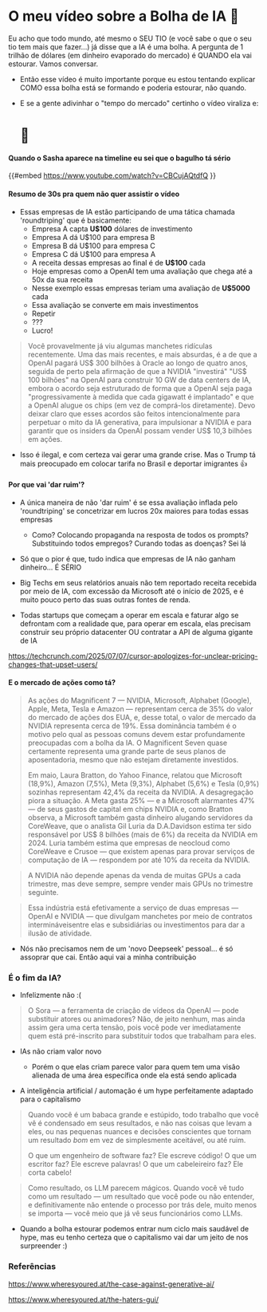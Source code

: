 # O meu vídeo sobre a Bolha de IA 🫧

Eu acho que todo mundo, até mesmo o SEU TIO (e você sabe o que o seu tio tem mais que fazer...) já disse que a IA é uma bolha. A pergunta de 1 trilhão de dólares (em dinheiro evaporado do mercado) é QUANDO ela vai estourar. Vamos conversar.

- Então esse vídeo é muito importante porque eu estou tentando explicar COMO essa bolha está se formando e poderia estourar, não quando.
- E se a gente adivinhar o "tempo do mercado" certinho o vídeo viraliza e:

  # 🤑

#### Quando o Sasha aparece na timeline eu sei que o bagulho tá sério

{{#embed https://www.youtube.com/watch?v=CBCujAQtdfQ }}

#### Resumo de 30s pra quem não quer assistir o vídeo

- Essas empresas de IA estão participando de uma tática chamada 'roundtriping' que é basicamente:
  - Empresa A capta **U$100** dólares de investimento
  - Empresa A dá U$100 para empresa B
  - Empresa B dá U$100 para empresa C
  - Empresa C dá U$100 para empresa A
  - A receita dessas empresas ao final é de **U$100** cada
  - Hoje empresas como a OpenAI tem uma avaliação que chega até a 50x da sua receita
  - Nesse exemplo essas empresas teriam uma avaliação de **U$5000** cada
  - Essa avaliação se converte em mais investimentos
  - Repetir
  - ???
  - Lucro!

> Você provavelmente já viu algumas manchetes ridículas recentemente. Uma das mais recentes, e mais absurdas, é a de que a OpenAI pagará US$ 300 bilhões à Oracle ao longo de quatro anos, seguida de perto pela afirmação de que a NVIDIA "investirá" "US$ 100 bilhões" na OpenAI para construir 10 GW de data centers de IA, embora o acordo seja estruturado de forma que a OpenAI seja paga "progressivamente à medida que cada gigawatt é implantado" e que a OpenAI alugue os chips (em vez de comprá-los diretamente). Devo deixar claro que esses acordos são feitos intencionalmente para perpetuar o mito da IA ​​generativa, para impulsionar a NVIDIA e para garantir que os insiders da OpenAI possam vender US$ 10,3 bilhões em ações.

- Isso é ilegal, e com certeza vai gerar uma grande crise. Mas o Trump tá mais preocupado em colocar tarifa no Brasil e deportar imigrantes 👍

#### Por que vai 'dar ruim'?

- A única maneira de não 'dar ruim' é se essa avaliação inflada pelo 'roundtriping' se concetrizar em lucros 20x maiores para todas essas empresas
  - Como? Colocando propaganda na resposta de todos os prompts? Substituindo todos empregos? Curando todas as doenças? Sei lá

- Só que o pior é que, tudo indica que empresas de IA não ganham dinheiro... É SÉRIO
- Big Techs em seus relatórios anuais não tem reportado receita recebida por meio de IA, com excessão da Microsoft até o início de 2025, e é muito pouco perto das suas outras fontes de renda.
- Todas startups que começam a operar em escala e faturar algo se defrontam com a realidade que, para operar em escala, elas precisam construir seu próprio datacenter OU contratar a API de alguma gigante de IA

<https://techcrunch.com/2025/07/07/cursor-apologizes-for-unclear-pricing-changes-that-upset-users/>

#### E o mercado de ações como tá?

> As ações do Magnificent 7 — NVIDIA, Microsoft, Alphabet (Google), Apple, Meta, Tesla e Amazon — representam cerca de 35% do valor do mercado de ações dos EUA, e, desse total, o valor de mercado da NVIDIA representa cerca de 19%. Essa dominância também é o motivo pelo qual as pessoas comuns devem estar profundamente preocupadas com a bolha da IA. O Magnificent Seven quase certamente representa uma grande parte de seus planos de aposentadoria, mesmo que não estejam diretamente investidos.
>
> Em maio, Laura Bratton, do Yahoo Finance, relatou que Microsoft (18,9%), Amazon (7,5%), Meta (9,3%), Alphabet (5,6%) e Tesla (0,9%) sozinhas representam 42,4% da receita da NVIDIA. A desagregação piora a situação. A Meta gasta 25% — e a Microsoft alarmantes 47% — de seus gastos de capital em chips NVIDIA e, como Bratton observa, a Microsoft também gasta dinheiro alugando servidores da CoreWeave, que o analista Gil Luria da D.A.Davidson estima ter sido responsável por US$ 8 bilhões (mais de 6%) da receita da NVIDIA em 2024. Luria também estima que empresas de neocloud como CoreWeave e Crusoe — que existem apenas para provar serviços de computação de IA — respondem por até 10% da receita da NVIDIA.

> A NVIDIA não depende apenas da venda de muitas GPUs a cada trimestre, mas deve sempre, sempre vender mais GPUs no trimestre seguinte.

> Essa indústria está efetivamente a serviço de duas empresas — OpenAI e NVIDIA — que divulgam manchetes por meio de contratos intermináveis ​​entre elas e subsidiárias ou investimentos para dar a ilusão de atividade.

- Nós não precisamos nem de um 'novo Deepseek' pessoal... é só assoprar que cai. Então aqui vai a minha contribuição

### É o fim da IA?

- Infelizmente não :(

> O Sora — a ferramenta de criação de vídeos da OpenAI — pode substituir atores ou animadores? Não, de jeito nenhum, mas ainda assim gera uma certa tensão, pois você pode ver imediatamente quem está pré-inscrito para substituir todos que trabalham para eles.

- IAs não criam valor novo
  - Porém o que elas criam parece valor para quem tem uma visão alienada de uma área específica onde ela está sendo aplicada

- A inteligência artificial / automação é um hype perfeitamente adaptado para o capitalismo

> Quando você é um babaca grande e estúpido, todo trabalho que você vê é condensado em seus resultados, e não nas coisas que levam a eles, ou nas pequenas nuances e decisões conscientes que tornam um resultado *bom* em vez de simplesmente aceitável, ou até ruim.
>
> O que um engenheiro de software faz? Ele escreve código! O que um escritor faz? Ele escreve palavras! O que um cabeleireiro faz? Ele corta cabelo!

> Como resultado, os LLM parecem mágicos. Quando você vê tudo como um resultado — um resultado que você pode ou não entender, e definitivamente não entende o processo por trás dele, muito menos se importa — você meio que já vê seus funcionários como LLMs.

- Quando a bolha estourar podemos entrar num ciclo mais saudável de hype, mas eu tenho certeza que o capitalismo vai dar um jeito de nos surpreender :)

### Referências

<https://www.wheresyoured.at/the-case-against-generative-ai/>

<https://www.wheresyoured.at/the-haters-gui/>
